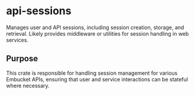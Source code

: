 # api-sessions

Manages user and API sessions, including session creation, storage, and retrieval. Likely provides middleware or utilities for session handling in web services.

## Purpose

This crate is responsible for handling session management for various Embucket APIs, ensuring that user and service interactions can be stateful where necessary.
